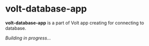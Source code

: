 # volt-database-app


**volt-database-app** is a part of Volt app creating for connecting to database.



*Building in progress...*
